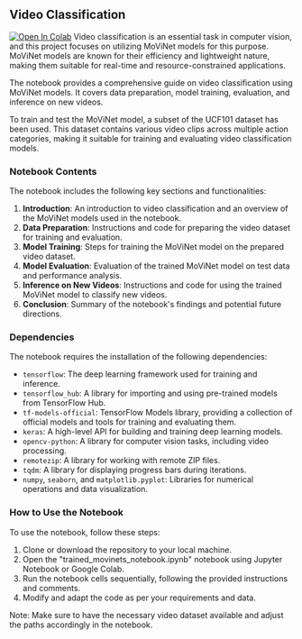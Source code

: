 ## Video Classification 
[![Open In Colab](https://colab.research.google.com/assets/colab-badge.svg)](https://colab.research.google.com/github/PranayLendave/video_classification/blob/main/trained_movinets_notebook.ipynb)
Video classification is an essential task in computer vision, and this project focuses on utilizing MoViNet models for this purpose. MoViNet models are known for their efficiency and lightweight nature, making them suitable for real-time and resource-constrained applications.

The notebook provides a comprehensive guide on video classification using MoViNet models. It covers data preparation, model training, evaluation, and inference on new videos.

To train and test the MoViNet model, a subset of the UCF101 dataset has been used. This dataset contains various video clips across multiple action categories, making it suitable for training and evaluating video classification models.

### Notebook Contents

The notebook includes the following key sections and functionalities:

1. **Introduction**: An introduction to video classification and an overview of the MoViNet models used in the notebook.
2. **Data Preparation**: Instructions and code for preparing the video dataset for training and evaluation.
3. **Model Training**: Steps for training the MoViNet model on the prepared video dataset.
4. **Model Evaluation**: Evaluation of the trained MoViNet model on test data and performance analysis.
5. **Inference on New Videos**: Instructions and code for using the trained MoViNet model to classify new videos.
6. **Conclusion**: Summary of the notebook's findings and potential future directions.

### Dependencies

The notebook requires the installation of the following dependencies:

- `tensorflow`: The deep learning framework used for training and inference.
- `tensorflow_hub`: A library for importing and using pre-trained models from TensorFlow Hub.
- `tf-models-official`: TensorFlow Models library, providing a collection of official models and tools for training and evaluating them.
- `keras`: A high-level API for building and training deep learning models.
- `opencv-python`: A library for computer vision tasks, including video processing.
- `remotezip`: A library for working with remote ZIP files.
- `tqdm`: A library for displaying progress bars during iterations.
- `numpy`, `seaborn`, and `matplotlib.pyplot`: Libraries for numerical operations and data visualization.

### How to Use the Notebook

To use the notebook, follow these steps:

1. Clone or download the repository to your local machine.
2. Open the "trained_movinets_notebook.ipynb" notebook using Jupyter Notebook or Google Colab.
3. Run the notebook cells sequentially, following the provided instructions and comments.
4. Modify and adapt the code as per your requirements and data.

Note: Make sure to have the necessary video dataset available and adjust the paths accordingly in the notebook.
